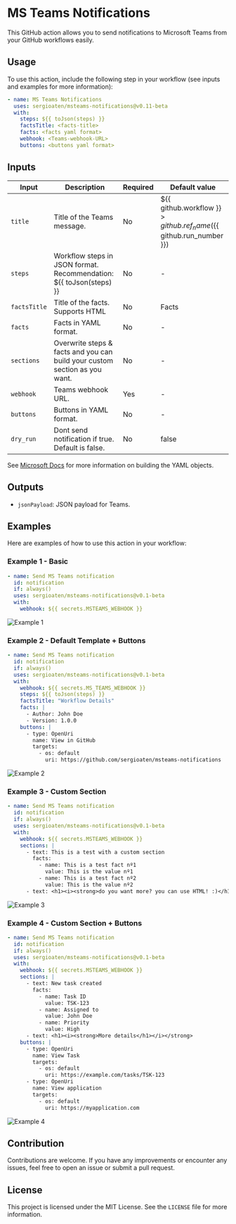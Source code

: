 # MS Teams Notifications

This GitHub action allows you to send notifications to Microsoft Teams from your GitHub workflows easily.

## Usage

To use this action, include the following step in your workflow (see inputs and examples for more information):

```yaml
- name: MS Teams Notifications
  uses: sergioaten/msteams-notifications@v0.11-beta
  with:
    steps: ${{ toJson(steps) }}
    factsTitle: <facts-title>
    facts: <facts yaml format>
    webhook: <Teams-webhook-URL>
    buttons: <buttons yaml format>
```

## Inputs

| Input        | Description                                                                | Required | Default value                                                              |
| ------------ | -------------------------------------------------------------------------- | -------- | -------------------------------------------------------------------------- |
| `title`      | Title of the Teams message.                                                | No       | ${{ github.workflow }} > ${{ github.ref_name }} (${{ github.run_number }}) |
| `steps`      | Workflow steps in JSON format. Recommendation: ${{ toJson(steps) }}        | No       | -                                                                          |
| `factsTitle` | Title of the facts. Supports HTML                                          | No       | Facts                                                                      |
| `facts`      | Facts in YAML format.                                                      | No       | -                                                                          |
| `sections`   | Overwrite steps & facts and you can build your custom section as you want. | No       | -                                                                          |
| `webhook`    | Teams webhook URL.                                                         | Yes      | -                                                                          |
| `buttons`    | Buttons in YAML format.                                                    | No       | -                                                                          |
| `dry_run`    | Dont send notification if true. Default is false.                          | No       | false                                                                      |

See [Microsoft Docs](https://learn.microsoft.com/en-us/microsoftteams/platform/webhooks-and-connectors/how-to/connectors-using?tabs=cURL) for more information on building the YAML objects.

## Outputs

- `jsonPayload`: JSON payload for Teams.

## Examples

Here are examples of how to use this action in your workflow:

### Example 1 - Basic

```yaml
- name: Send MS Teams notification
  id: notification
  if: always()
  uses: sergioaten/msteams-notifications@v0.1-beta
  with:
    webhook: ${{ secrets.MSTEAMS_WEBHOOK }}
```

![Example 1](https://i.imgur.com/O7xRTPi.png)

### Example 2 - Default Template + Buttons

```yaml
- name: Send MS Teams notification
  id: notification
  if: always()
  uses: sergioaten/msteams-notifications@v0.1-beta
  with:
    webhook: ${{ secrets.MS_TEAMS_WEBHOOK }}
    steps: ${{ toJson(steps) }}
    factsTitle: "Workflow Details"
    facts: |
      - Author: John Doe
      - Version: 1.0.0
    buttons: |
      - type: OpenUri
        name: View in GitHub
        targets:
          - os: default
            uri: https://github.com/sergioaten/msteams-notifications
```

![Example 2](https://i.imgur.com/sxINtZ1.png)

### Example 3 - Custom Section

```yaml
- name: Send MS Teams notification
  id: notification
  if: always()
  uses: sergioaten/msteams-notifications@v0.1-beta
  with:
    webhook: ${{ secrets.MSTEAMS_WEBHOOK }}
    sections: |
      - text: This is a test with a custom section
        facts:
          - name: This is a test fact nº1
            value: This is the value nº1
          - name: This is a test fact nº2
            value: This is the value nº2
      - text: <h1><i><strong>do you want more? you can use HTML! :)</h1></i></strong>
```

![Example 3](https://i.imgur.com/0KoJuqF.png)

### Example 4 - Custom Section + Buttons

```yaml
- name: Send MS Teams notification
  id: notification
  if: always()
  uses: sergioaten/msteams-notifications@v0.1-beta
  with:
    webhook: ${{ secrets.MSTEAMS_WEBHOOK }}
    sections: |
      - text: New task created
        facts:
          - name: Task ID
            value: TSK-123
          - name: Assigned to
            value: John Doe
          - name: Priority
            value: High
      - text: <h1><i><strong>More details</h1></i></strong>
    buttons: |
      - type: OpenUri
        name: View Task
        targets:
          - os: default
            uri: https://example.com/tasks/TSK-123
      - type: OpenUri
        name: View application
        targets:
          - os: default
            uri: https://myapplication.com
```

![Example 4](https://i.imgur.com/Nc8jHL8.png)

## Contribution

Contributions are welcome. If you have any improvements or encounter any issues, feel free to open an issue or submit a pull request.

## License

This project is licensed under the MIT License. See the `LICENSE` file for more information.
